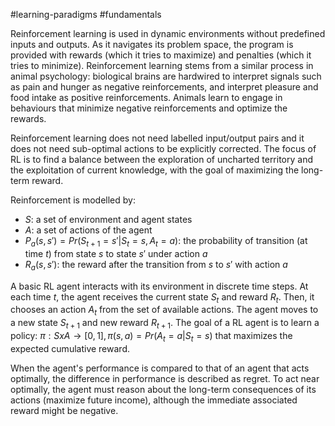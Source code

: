 #learning-paradigms #fundamentals 

Reinforcement learning is used in dynamic environments without predefined inputs and outputs. As it navigates its problem space, the program is provided with rewards (which it tries to maximize) and penalties (which it tries to minimize). 
Reinforcement learning stems from a similar process in animal psychology: biological brains are hardwired to interpret signals such as pain and hunger as negative reinforcements, and interpret pleasure and food intake as positive reinforcements. Animals learn to engage in behaviours that minimize negative reinforcements and optimize the rewards.

Reinforcement learning does not need labelled input/output pairs and it does not need sub-optimal actions to be explicitly corrected. The focus of RL is to find a balance between the exploration of uncharted territory and the exploitation of current knowledge, with the goal of maximizing the long-term reward. 

Reinforcement is modelled by:
- $S$: a set of environment and agent states
- $A$: a set of actions of the agent
- $P_a(s, s')=Pr(S_{t+1}=s' | S_t=s,A_t=a)$: the probability of transition (at time $t$) from state $s$ to state $s'$ under action $a$
- $R_a(s,s')$: the reward after the transition from $s$ to $s'$ with action $a$

A basic RL agent interacts with its environment in discrete time steps. At each time $t$, the agent receives the current state $S_t$ and reward $R_t$. Then, it chooses an action $A_t$ from the set of available actions. The agent moves to a new state $S_{t+1}$ and new reward $R_{t+1}$. The goal of a RL agent is to learn a policy: $\pi:SxA\rightarrow[0,1],\pi(s,a)=Pr(A_t=a|S_t=s)$ that maximizes the expected cumulative reward.

When the agent's performance is compared to that of an agent that acts optimally, the difference in performance is described as <span class="highlight">regret</span>. To act near optimally, the agent must reason about the long-term consequences of its actions (maximize future income), although the immediate associated reward might be negative.

